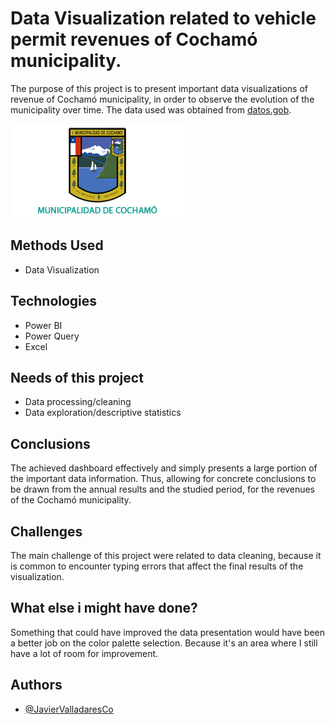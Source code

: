 # Data Visualization related to vehicle permit revenues of Cochamó municipality.

The purpose of this project is to present important data visualizations of revenue of Cochamó municipality, in order to observe the evolution of the municipality over time. The data used was obtained from [datos.gob](https://datos.gob.cl/).

![Municipalidad de Cochamo](/Images/escudocochamo-1.png "Municipalidad de Cochamo")


## Methods Used

 - Data Visualization 


## Technologies

- Power BI
- Power Query
- Excel


## Needs of this project

- Data processing/cleaning
- Data exploration/descriptive statistics

## Conclusions

The achieved dashboard effectively and simply presents a large portion of the important data information. Thus, allowing for concrete conclusions to be drawn from the annual results and the studied period, for the revenues of the Cochamó municipality.

## Challenges

The main challenge of this project were related to data cleaning, because it is common to encounter typing errors that affect the final results of the visualization.

## What else i might have done?

Something that could have improved the data presentation would have been a better job on the color palette selection. Because it's an area where I still have a lot of room for improvement.

## Authors

- [@JavierValladaresCo](https://www.github.com/JavierValladaresCo)
